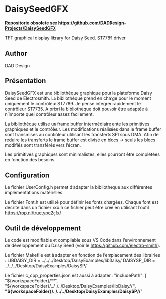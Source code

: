 # DaisySeedGFX
**Repositorie obsolete see https://github.com/DADDesign-Projects/DaisySeedGFX**

TFT graphical display library for Daisy Seed. ST7789 driver

## Author
DAD Design

## Présentation
DaisySeedGFX est une bibliothèque graphique pour la plateforme Daisy Seed de Electrosmith.
La bibliothèque prend en charge pour le moment uniquement le contrôleur ST7789. Je pense intégrer rapidement le contrôleur ST7735. A priori la bibliothèque doit pouvoir être adaptée à n’importe quel contrôleur assez facilement.

La bibliothèque utilise un frame buffer intermédiaire ente les primitives graphiques et le contrôleur. Les modifications réalisées dans le frame buffer sont transmises au contrôleur utilisant les transferts SPI sous DMA. Afin de réduire les transferts le frame buffer est divisé en blocs -> seuls les blocs modifiés sont transférés vers l’écran.

Les primitives graphiques sont minimalistes, elles pourront être complétées en fonction des besoins.

## Configuration
Le fichier UserConfig.h permet d’adapter la bibliothèque aux différentes implémentations matérielles.

Le fichier Font.h est utilisé pour définir les fonts chargées. Chaque font est décrite dans un fichier xxx.h ce fichier peut être créé en utilisant l’outil https://rop.nl/truetype2gfx/

## Outil de développement
Le code est modifiable et compilable sous VS Code dans l’environnement de développement du Daisy Seed (voir le https://github.com/electro-smith).

Le fichier Makefile est à adapter en fonction de l’emplacement des librairies : 
  LIBDAISY_DIR = ../../../Desktop/DaisyExamples/libDaisy/
  DAISYSP_DIR = ../../../Desktop/DaisyExamples/DaisySP/

Le fichier c_cpp_properties.json est aussi à adapter :
"includePath": [
  "${workspaceFolder}/**",
  "${workspaceFolder}/../../../Desktop/DaisyExamples/libDaisy//**",
  "${workspaceFolder}/../../../Desktop/DaisyExamples/DaisySP//**"


